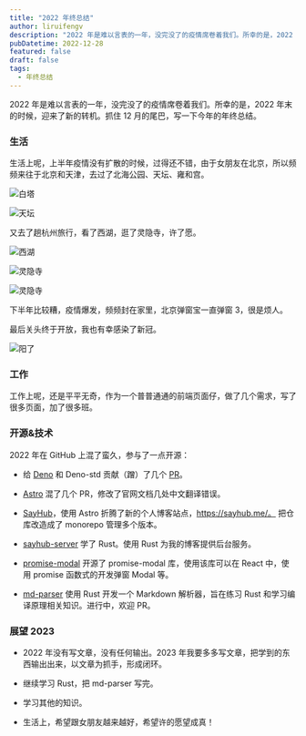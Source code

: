 ```yaml
---
title: "2022 年终总结"
author: liruifengv
description: "2022 年是难以言表的一年，没完没了的疫情席卷着我们。所幸的是，2022 年末的时候，迎来了新的转机。抓住 12 月的尾巴，写一下今年的年终总结。"
pubDatetime: 2022-12-28
featured: false
draft: false
tags:
  - 年终总结
---
```


2022 年是难以言表的一年，没完没了的疫情席卷着我们。所幸的是，2022 年末的时候，迎来了新的转机。抓住 12 月的尾巴，写一下今年的年终总结。

### 生活

生活上呢，上半年疫情没有扩散的时候，过得还不错，由于女朋友在北京，所以频频来往于北京和天津，去过了北海公园、天坛、雍和宫。

![白塔](https://images.sayhub.me/blog/2022-year-end-summary/baita)

![天坛](https://images.sayhub.me/blog/2022-year-end-summary/tiantan)

又去了趟杭州旅行，看了西湖，逛了灵隐寺，许了愿。

![西湖](https://images.sayhub.me/blog/2022-year-end-summary/xihu)

![灵隐寺](https://images.sayhub.me/blog/2022-year-end-summary/lingyin)

![灵隐寺](https://images.sayhub.me/blog/2022-year-end-summary/lingyin2)

下半年比较糟，疫情爆发，频频封在家里，北京弹窗宝一直弹窗 3，很是烦人。

最后关头终于开放，我也有幸感染了新冠。

![阳了](https://images.sayhub.me/blog/2022-year-end-summary/kangyuan)

### 工作

工作上呢，还是平平无奇，作为一个普普通通的前端页面仔，做了几个需求，写了很多页面，加了很多班。

### 开源&技术

2022 年在 GitHub 上混了蛮久，参与了一点开源：

- 给 [Deno](https://github.com/denoland) 和 Deno-std 贡献（蹭）了几个 [PR](https://github.com/denoland/deno/issues?q=author%3Aliruifengv)。

- [Astro](https://github.com/withastro/astro) 混了几个 PR，修改了官网文档几处中文翻译错误。

- [SayHub](https://github.com/liruifengv/sayhub)，使用 Astro 折腾了新的个人博客站点，https://sayhub.me/。 把仓库改造成了 monorepo 管理多个版本。

- [sayhub-server](https://github.com/liruifengv/sayhub-server) 学了 Rust。使用 Rust 为我的博客提供后台服务。

- [promise-modal](https://github.com/liruifengv/promise-modal) 开源了 promise-modal 库，使用该库可以在 React 中，使用 promise 函数式的开发弹窗 Modal 等。

- [md-parser](https://github.com/liruifengv/md-parser) 使用 Rust 开发一个 Markdown 解析器，旨在练习 Rust 和学习编译原理相关知识。进行中，欢迎 PR。

### 展望 2023

- 2022 年没有写文章，没有任何输出。2023 年我要多多写文章，把学到的东西输出出来，以文章为抓手，形成闭环。

- 继续学习 Rust，把 md-parser 写完。

- 学习其他的知识。

- 生活上，希望跟女朋友越来越好，希望许的愿望成真！
